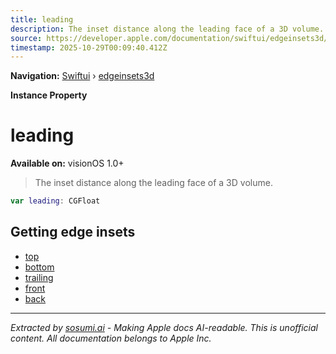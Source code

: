 ```yaml
---
title: leading
description: The inset distance along the leading face of a 3D volume.
source: https://developer.apple.com/documentation/swiftui/edgeinsets3d/leading
timestamp: 2025-10-29T00:09:40.412Z
---
```


**Navigation:** [Swiftui](/documentation/swiftui) › [edgeinsets3d](/documentation/swiftui/edgeinsets3d)

**Instance Property**

# leading

**Available on:** visionOS 1.0+

> The inset distance along the leading face of a 3D volume.

```swift
var leading: CGFloat
```

## Getting edge insets

- [top](/documentation/swiftui/edgeinsets3d/top)
- [bottom](/documentation/swiftui/edgeinsets3d/bottom)
- [trailing](/documentation/swiftui/edgeinsets3d/trailing)
- [front](/documentation/swiftui/edgeinsets3d/front)
- [back](/documentation/swiftui/edgeinsets3d/back)

---

*Extracted by [sosumi.ai](https://sosumi.ai) - Making Apple docs AI-readable.*
*This is unofficial content. All documentation belongs to Apple Inc.*
